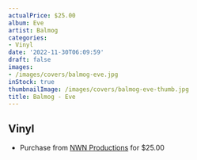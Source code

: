 ```yaml
---
actualPrice: $25.00
album: Eve
artist: Balmog
categories:
- Vinyl
date: '2022-11-30T06:09:59'
draft: false
images:
- /images/covers/balmog-eve.jpg
inStock: true
thumbnailImage: /images/covers/balmog-eve-thumb.jpg
title: Balmog - Eve
---
```


## Vinyl
* Purchase from [NWN Productions](http://shop.nwnprod.com/index.php?route=product/product&path=75&product_id=21956&sort=pd.name&order=ASC) for $25.00
